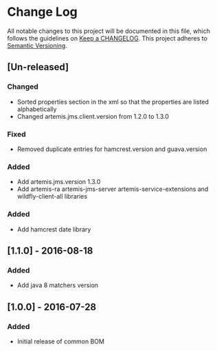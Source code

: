 # Change Log
All notable changes to this project will be documented in this file, which follows the guidelines
on [Keep a CHANGELOG](http://keepachangelog.com/). This project adheres to
[Semantic Versioning](http://semver.org/).

## [Un-released]

### Changed
- Sorted properties section in the xml so that the properties are listed alphabetically
- Changed artemis.jms.client.version from 1.2.0 to 1.3.0

### Fixed
- Removed duplicate entries for hamcrest.version and guava.version

### Added
- Add artemis.jms.version 1.3.0
- Add artemis-ra artemis-jms-server artemis-service-extensions and wildfly-client-all libraries

### Added

- Add hamcrest date library


## [1.1.0] - 2016-08-18

### Added

- Add java 8 matchers version


## [1.0.0] - 2016-07-28

### Added

- Initial release of common BOM
